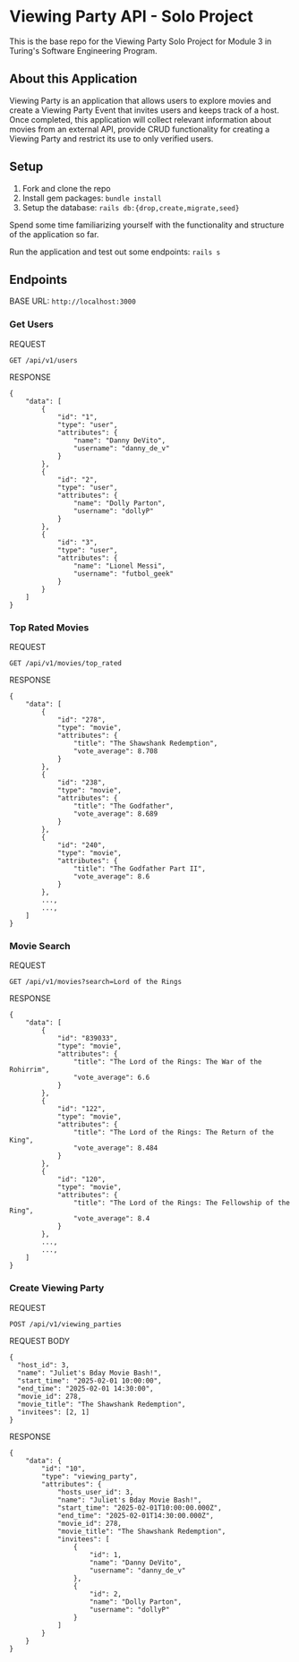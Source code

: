 # Viewing Party API - Solo Project

This is the base repo for the Viewing Party Solo Project for Module 3 in Turing's Software Engineering Program. 

## About this Application

Viewing Party is an application that allows users to explore movies and create a Viewing Party Event that invites users and keeps track of a host. Once completed, this application will collect relevant information about movies from an external API, provide CRUD functionality for creating a Viewing Party and restrict its use to only verified users. 

## Setup

1. Fork and clone the repo
2. Install gem packages: `bundle install`
3. Setup the database: `rails db:{drop,create,migrate,seed}`

Spend some time familiarizing yourself with the functionality and structure of the application so far.

Run the application and test out some endpoints: `rails s`

## Endpoints
BASE URL: `http://localhost:3000`

### Get Users 

REQUEST

``` GET /api/v1/users ```

RESPONSE

```
{
    "data": [
        {
            "id": "1",
            "type": "user",
            "attributes": {
                "name": "Danny DeVito",
                "username": "danny_de_v"
            }
        },
        {
            "id": "2",
            "type": "user",
            "attributes": {
                "name": "Dolly Parton",
                "username": "dollyP"
            }
        },
        {
            "id": "3",
            "type": "user",
            "attributes": {
                "name": "Lionel Messi",
                "username": "futbol_geek"
            }
        }
    ]
}
```

### Top Rated Movies 

REQUEST

```GET /api/v1/movies/top_rated ```

RESPONSE

```
{
    "data": [
        {
            "id": "278",
            "type": "movie",
            "attributes": {
                "title": "The Shawshank Redemption",
                "vote_average": 8.708
            }
        },
        {
            "id": "238",
            "type": "movie",
            "attributes": {
                "title": "The Godfather",
                "vote_average": 8.689
            }
        },
        {
            "id": "240",
            "type": "movie",
            "attributes": {
                "title": "The Godfather Part II",
                "vote_average": 8.6
            }
        },
        ...,
        ...,
    ]
}

```

### Movie Search

REQUEST

```GET /api/v1/movies?search=Lord of the Rings```

RESPONSE

```
{
    "data": [
        {
            "id": "839033",
            "type": "movie",
            "attributes": {
                "title": "The Lord of the Rings: The War of the Rohirrim",
                "vote_average": 6.6
            }
        },
        {
            "id": "122",
            "type": "movie",
            "attributes": {
                "title": "The Lord of the Rings: The Return of the King",
                "vote_average": 8.484
            }
        },
        {
            "id": "120",
            "type": "movie",
            "attributes": {
                "title": "The Lord of the Rings: The Fellowship of the Ring",
                "vote_average": 8.4
            }
        },
        ...,
        ...,
    ]
}
```

### Create Viewing Party

REQUEST

```POST /api/v1/viewing_parties```

REQUEST BODY

```
{ 
  "host_id": 3,
  "name": "Juliet's Bday Movie Bash!",
  "start_time": "2025-02-01 10:00:00",
  "end_time": "2025-02-01 14:30:00",
  "movie_id": 278,
  "movie_title": "The Shawshank Redemption",
  "invitees": [2, 1]
}
```

RESPONSE

```
{
    "data": {
        "id": "10",
        "type": "viewing_party",
        "attributes": {
            "hosts_user_id": 3,
            "name": "Juliet's Bday Movie Bash!",
            "start_time": "2025-02-01T10:00:00.000Z",
            "end_time": "2025-02-01T14:30:00.000Z",
            "movie_id": 278,
            "movie_title": "The Shawshank Redemption",
            "invitees": [
                {
                    "id": 1,
                    "name": "Danny DeVito",
                    "username": "danny_de_v"
                },
                {
                    "id": 2,
                    "name": "Dolly Parton",
                    "username": "dollyP"
                }
            ]
        }
    }
}
```
